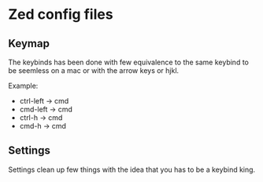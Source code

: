 # Zed config files

## Keymap

The keybinds has been done with few equivalence to the same keybind to be seemless on a mac or with the arrow keys or hjkl.

Example:
- ctrl-left -> cmd
- cmd-left -> cmd
- ctrl-h -> cmd
- cmd-h -> cmd

## Settings

Settings clean up few things with the idea that you has to be a keybind king.
